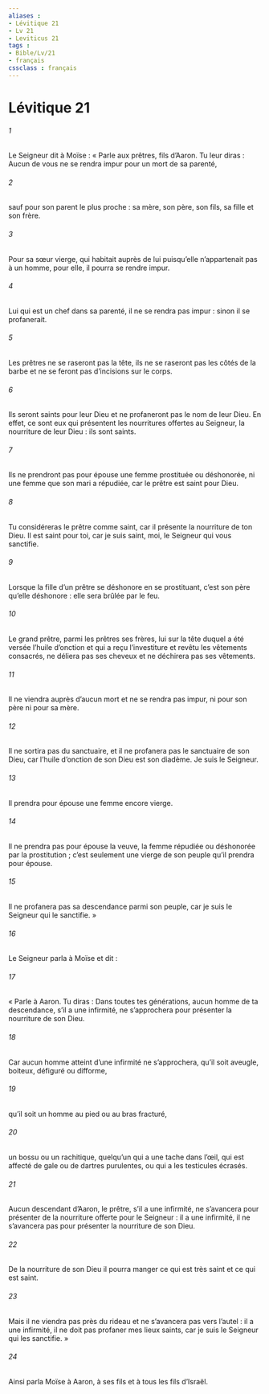 ```yaml
---
aliases : 
- Lévitique 21
- Lv 21
- Leviticus 21
tags : 
- Bible/Lv/21
- français
cssclass : français
---
```


# Lévitique 21

###### 1
Le Seigneur dit à Moïse : « Parle aux prêtres, fils d’Aaron. Tu leur diras : Aucun de vous ne se rendra impur pour un mort de sa parenté,
###### 2
sauf pour son parent le plus proche : sa mère, son père, son fils, sa fille et son frère.
###### 3
Pour sa sœur vierge, qui habitait auprès de lui puisqu’elle n’appartenait pas à un homme, pour elle, il pourra se rendre impur.
###### 4
Lui qui est un chef dans sa parenté, il ne se rendra pas impur : sinon il se profanerait.
###### 5
Les prêtres ne se raseront pas la tête, ils ne se raseront pas les côtés de la barbe et ne se feront pas d’incisions sur le corps.
###### 6
Ils seront saints pour leur Dieu et ne profaneront pas le nom de leur Dieu. En effet, ce sont eux qui présentent les nourritures offertes au Seigneur, la nourriture de leur Dieu : ils sont saints.
###### 7
Ils ne prendront pas pour épouse une femme prostituée ou déshonorée, ni une femme que son mari a répudiée, car le prêtre est saint pour Dieu.
###### 8
Tu considéreras le prêtre comme saint, car il présente la nourriture de ton Dieu. Il est saint pour toi, car je suis saint, moi, le Seigneur qui vous sanctifie.
###### 9
Lorsque la fille d’un prêtre se déshonore en se prostituant, c’est son père qu’elle déshonore : elle sera brûlée par le feu.
###### 10
Le grand prêtre, parmi les prêtres ses frères, lui sur la tête duquel a été versée l’huile d’onction et qui a reçu l’investiture et revêtu les vêtements consacrés, ne déliera pas ses cheveux et ne déchirera pas ses vêtements.
###### 11
Il ne viendra auprès d’aucun mort et ne se rendra pas impur, ni pour son père ni pour sa mère.
###### 12
Il ne sortira pas du sanctuaire, et il ne profanera pas le sanctuaire de son Dieu, car l’huile d’onction de son Dieu est son diadème. Je suis le Seigneur.
###### 13
Il prendra pour épouse une femme encore vierge.
###### 14
Il ne prendra pas pour épouse la veuve, la femme répudiée ou déshonorée par la prostitution ; c’est seulement une vierge de son peuple qu’il prendra pour épouse.
###### 15
Il ne profanera pas sa descendance parmi son peuple, car je suis le Seigneur qui le sanctifie. »
###### 16
Le Seigneur parla à Moïse et dit :
###### 17
« Parle à Aaron. Tu diras : Dans toutes tes générations, aucun homme de ta descendance, s’il a une infirmité, ne s’approchera pour présenter la nourriture de son Dieu.
###### 18
Car aucun homme atteint d’une infirmité ne s’approchera, qu’il soit aveugle, boiteux, défiguré ou difforme,
###### 19
qu’il soit un homme au pied ou au bras fracturé,
###### 20
un bossu ou un rachitique, quelqu’un qui a une tache dans l’œil, qui est affecté de gale ou de dartres purulentes, ou qui a les testicules écrasés.
###### 21
Aucun descendant d’Aaron, le prêtre, s’il a une infirmité, ne s’avancera pour présenter de la nourriture offerte pour le Seigneur : il a une infirmité, il ne s’avancera pas pour présenter la nourriture de son Dieu.
###### 22
De la nourriture de son Dieu il pourra manger ce qui est très saint et ce qui est saint.
###### 23
Mais il ne viendra pas près du rideau et ne s’avancera pas vers l’autel : il a une infirmité, il ne doit pas profaner mes lieux saints, car je suis le Seigneur qui les sanctifie. »
###### 24
Ainsi parla Moïse à Aaron, à ses fils et à tous les fils d’Israël.

